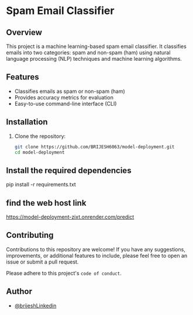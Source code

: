 
# Spam Email Classifier

## Overview
This project is a machine learning-based spam email classifier. It classifies emails into two categories: spam and non-spam (ham) using natural language processing (NLP) techniques and machine learning algorithms.

## Features
- Classifies emails as spam or non-spam (ham)
- Provides accuracy metrics for evaluation
- Easy-to-use command-line interface (CLI)

## Installation
1. Clone the repository:
   ```bash
   git clone https://github.com/BRIJESH6063/model-deployment.git
   cd model-deployment
## Install the required dependencies

pip install -r requirements.txt

## find the web host link

https://model-deployment-zixt.onrender.com/predict


## Contributing

Contributions to this repository are welcome! If you have any suggestions, improvements, or additional features to include, please feel free to open an issue or submit a pull request.

Please adhere to this project's `code of conduct`.
## Author

- [@brijeshLinkedin](https://www.linkedin.com/in/brijesh6063/)
